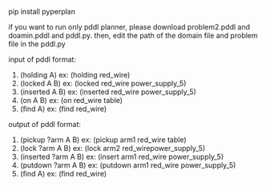 pip install pyperplan

if you want to run only pddl planner, please download problem2.pddl and doamin.pddl and pddl.py. then, edit the path of the domain file and problem file in the pddl.py

input of pddl format:
1. (holding A) ex: (holding red_wire)
2. (locked A B) ex: (locked red_wire power_supply_5)
3. (inserted A B) ex: (inserted red_wire power_supply_5)
4. (on A B) ex: (on red_wire table)
5. (find A) ex: (find red_wire)

output of pddl format:
1. (pickup ?arm A B) ex: (pickup arm1 red_wire table)
2. (lock ?arm A B) ex: (lock arm2 red_wirepower_supply_5)
3. (inserted ?arm A B) ex: (insert arm1 red_wire power_supply_5)
4. (putdown ?arm A B) ex: (putdown arm1 red_wire power_supply_5)
5. (find A) ex: (find red_wire)
